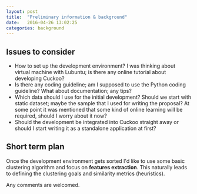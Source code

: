 ```yaml
---
layout: post
title:  "Preliminary information & background"
date:   2016-04-26 13:02:25
categories: background
---
```


## Issues to consider ##
- How to set up the development environment? I was thinking about virtual machine with Lubuntu; is there any online tutorial about developing Cuckoo?<!--more-->
- Is there any coding guideline; am I supposed to use the Python coding guideline? What about documentation; any tips?
- Which data should I use for the initial development? Should we start with static dataset; maybe the sample that I used for writing the proposal? At some point it was mentioned that some kind of online learning will be required, should I worry about it now?
- Should the development be integrated into Cuckoo straight away or should I start writing it as a standalone application at first?

## Short term plan ##
Once the development environment gets sorted I'd like to use some basic clustering algorithm and focus on **features extraction**. This naturally leads to defining the clustering goals and similarity metrics (heuristics).

Any comments are welcomed.
